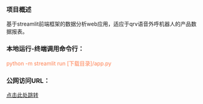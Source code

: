 ### 项目概述
基于streamlit前端框架的数据分析web应用，适应于qrv语音外呼机器人的产品数据报表。

### 本地运行-终端调用命令行：
<font color=Coral>python -m streamlit run [下载目录]/app.py</font>

### 公网访问URL：
[点击此处跳转](https://qrv-inout.streamlit.app)
